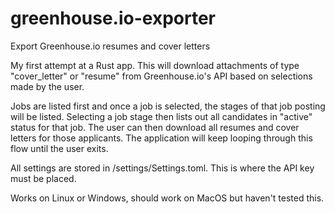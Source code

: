 # greenhouse.io-exporter
Export Greenhouse.io resumes and cover letters

My first attempt at a Rust app. This will download attachments of type "cover_letter" or "resume" from Greenhouse.io's API based on selections made by the user.

Jobs are listed first and once a job is selected, the stages of that job posting will be listed. Selecting a job stage then lists out all candidates in "active" status for that job. The user can then download all resumes and cover letters for those applicants. The application will keep looping through this flow until the user exits.

All settings are stored in /settings/Settings.toml. This is where the API key must be placed.

Works on Linux or Windows, should work on MacOS but haven't tested this.
